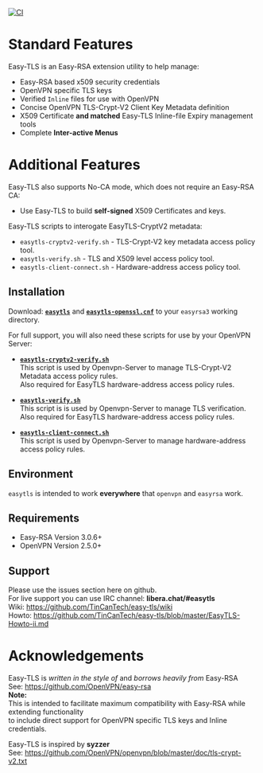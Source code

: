 [![CI](https://github.com/TinCanTech/easy-tls/actions/workflows/blank.yml/badge.svg)](https://github.com/TinCanTech/easy-tls/actions/workflows/blank.yml)
# Standard Features
Easy-TLS is an Easy-RSA extension utility to help manage:
+ Easy-RSA based x509 security credentials
+ OpenVPN specific TLS keys
+ Verified `Inline` files for use with OpenVPN
+ Concise OpenVPN TLS-Crypt-V2 Client Key Metadata definition
+ X509 Certificate **and matched** Easy-TLS Inline-file Expiry management tools
+ Complete **Inter-active Menus**

# Additional Features
Easy-TLS also supports No-CA mode, which does not require an Easy-RSA CA:
+ Use Easy-TLS to build **self-signed** X509 Certificates and keys.

Easy-TLS scripts to interogate EasyTLS-CryptV2 metadata:
+ `easytls-cryptv2-verify.sh` - TLS-Crypt-V2 key metadata access policy tool.
+ `easytls-verify.sh` - TLS and X509 level access policy tool.
+ `easytls-client-connect.sh` - Hardware-address access policy tool.

## Installation
Download: [**`easytls`**](https://github.com/TinCanTech/easy-tls/blob/master/easytls) and [**`easytls-openssl.cnf`**](https://github.com/TinCanTech/easy-tls/blob/master/easytls-openssl.cnf) to your `easyrsa3` working directory.

For full support, you will also need these scripts for use by your OpenVPN Server:
+ [**`easytls-cryptv2-verify.sh`**](https://github.com/TinCanTech/easy-tls/blob/master/easytls-cryptv2-verify.sh)<br>
  This script is used by Openvpn-Server to manage TLS-Crypt-V2 Metadata access policy rules.<br>
  Also required for EasyTLS hardware-address access policy rules.

+ [**`easytls-verify.sh`**](https://github.com/TinCanTech/easy-tls/blob/master/easytls-verify.sh)<br>
  This script is  is used by Openvpn-Server to manage TLS verification.<br>
  Also required for EasyTLS hardware-address access policy rules.

+ [**`easytls-client-connect.sh`**](https://github.com/TinCanTech/easy-tls/blob/master/easytls-client-connect.sh)<br>
  This script is used by Openvpn-Server to manage hardware-address access policy rules.

## Environment
`easytls` is intended to work **everywhere** that `openvpn` and `easyrsa` work.

## Requirements
+ Easy-RSA Version 3.0.6+
+ OpenVPN Version 2.5.0+

## Support
Please use the issues section here on github. <br>
For live support you can use IRC channel: **libera.chat/#easytls**<br>
Wiki: https://github.com/TinCanTech/easy-tls/wiki<br>
Howto: https://github.com/TinCanTech/easy-tls/blob/master/EasyTLS-Howto-ii.md<br>

# Acknowledgements
Easy-TLS is *written in the style of* and *borrows heavily from* Easy-RSA <br>
See: https://github.com/OpenVPN/easy-rsa <br>
**Note:** <br>
This is intended to facilitate maximum compatibility with Easy-RSA while extending functionality <br>
to include direct support for OpenVPN specific TLS keys and Inline credentials. <br>

Easy-TLS is inspired by **syzzer** <br>
See: https://github.com/OpenVPN/openvpn/blob/master/doc/tls-crypt-v2.txt


